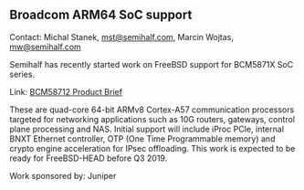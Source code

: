 ## Broadcom ARM64 SoC support ##

Contact: Michal Stanek, <mst@semihalf.com>, Marcin Wojtas, <mw@semihalf.com>

Semihalf has recently started work on FreeBSD support for BCM5871X SoC series.

Link: [BCM58712 Product Brief](https://www.broadcom.com/products/embedded-and-networking-processors/communications/bcm58712/)

These are quad-core 64-bit ARMv8 Cortex-A57 communication processors targeted for
networking applications such as 10G routers, gateways, control plane processing and NAS. Initial support will include iProc PCIe, internal BNXT Ethernet
controller, OTP (One Time Programmable memory)
and crypto engine acceleration for IPsec offloading. This work is expected to be ready for FreeBSD-HEAD before Q3 2019.

Work sponsored by: Juniper
